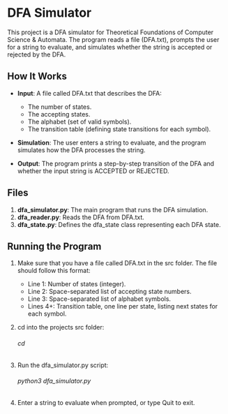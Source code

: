 # DFA Simulator

This project is a DFA simulator for Theoretical Foundations of Computer Science & Automata. The program reads a file (DFA.txt), prompts the user for a string to evaluate, and simulates whether the string is accepted or rejected by the DFA.

## How It Works

- **Input**: A file called DFA.txt that describes the DFA:
  - The number of states.
  - The accepting states.
  - The alphabet (set of valid symbols).
  - The transition table (defining state transitions for each symbol).
  
- **Simulation**: The user enters a string to evaluate, and the program simulates how the DFA processes the string.
  
- **Output**: The program prints a step-by-step transition of the DFA and whether the input string is ACCEPTED or REJECTED.

## Files

1. **dfa_simulator.py**: The main program that runs the DFA simulation.
2. **dfa_reader.py**: Reads the DFA from DFA.txt.
3. **dfa_state.py**: Defines the dfa_state class representing each DFA state.

## Running the Program

1. Make sure that you have a file called DFA.txt in the src folder. The file should follow this format:
   - Line 1: Number of states (integer).
   - Line 2: Space-separated list of accepting state numbers.
   - Line 3: Space-separated list of alphabet symbols.
   - Lines 4+: Transition table, one line per state, listing next states for each symbol.

2. cd into the projects src folder:
   ###### cd <path>

3. Run the dfa_simulator.py script:
   ###### python3 dfa_simulator.py

4. Enter a string to evaluate when prompted, or type Quit to exit.


